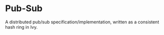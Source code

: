 # Pub-Sub
A distributed pub/sub specification/implementation, written as a consistent hash ring in Ivy.

